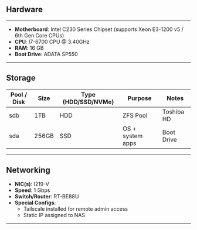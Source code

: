 ## Hardware
---
- **Motherboard**: Intel C230 Series Chipset (supports Xeon E3-1200 v5 / 6th Gen Core CPUs)
- **CPU**: I7-6700 CPU @ 3.40GHz
- **RAM**: 16 GB
- **Boot Drive**: ADATA SP550

---

## Storage
| Pool / Disk | Size | Type (HDD/SSD/NVMe) | Purpose | Notes |
|-------------|------|----------------------|---------|-------|
| sdb        | 1TB  | HDD                  | ZFS Pool | Toshiba HD |
| sda       | 256GB| SSD             | OS + system apps | Boot Drive |
---

## Networking
- **NIC(s)**: I219-V
- **Speed**: 1 Gbps
- **Switch/Router**: RT-BE88U
- **Special Configs**: 
	- Tailscale installed for remote admin access
	- Static IP assigned to NAS 
---
